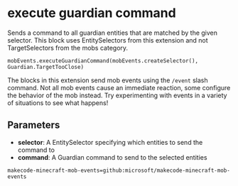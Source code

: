 # execute guardian command

Sends a command to all guardian entities that are matched by the given selector. This
block uses EntitySelectors from this extension and not TargetSelectors from the mobs
category.

```sig
mobEvents.executeGuardianCommand(mobEvents.createSelector(), Guardian.TargetTooClose)
```

The blocks in this extension send mob events using the `/event` slash command. Not all mob
events cause an immediate reaction, some configure the behavior of the mob instead. Try
experimenting with events in a variety of situations to see what happens!

## Parameters

* **selector**: A EntitySelector specifying which entities to send the command to
* **command**: A Guardian command to send to the selected entities

```package
makecode-minecraft-mob-events=github:microsoft/makecode-minecraft-mob-events
```
